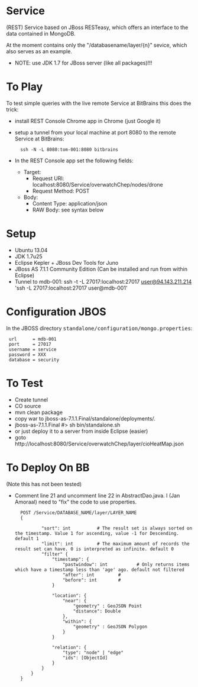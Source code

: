 Service
=======

(REST) Service based on JBoss RESTeasy, which offers an
interface to the data contained in MongoDB.

At the moment contains only the "/databasename/layer/{n}" sevice, which also serves as an example.

+ NOTE: use JDK 1.7 for JBoss server (like all packages)!!!


To Play
=======
To test simple queries with the live remote Service at BitBrains this does the trick:
+ install REST Console Chrome app in Chrome (just Google it)
+ setup a tunnel from your local machine at port 8080 to the remote Service at BitBrains:

    	ssh -N -L 8080:tom-001:8080 bitbrains

+ In the REST Console app set the following fields:
   + Target:
      + Request URI: localhost:8080/Service/overwatchChep/nodes/drone
      + Request Method: POST
   + Body: 
      + Content Type: application/json
      + RAW Body: see syntax below

Setup
=====
+ Ubuntu 13.04
+ JDK 1.7u25
+ Eclipse Kepler + JBoss Dev Tools for Juno
+ JBoss AS 7.1.1 Community Edition (Can be installed and run from within Eclipse)
+ Tunnel to mdb-001: ssh -t -L 27017:localhost:27017 user@94.143.211.214 'ssh -L 27017:localhost:27017 user@mdb-001'


Configuration JBOS
==================
In the JBOSS directory <tt>standalone/configuration/mongo.properties</tt>:

	 url      = mdb-001
	 port     = 27017
	 username = service
	 password = XXX
	 database = security


To Test
=======
+ Create tunnel
+ CO source
+ mvn clean package
+ copy war to jboss-as-7.1.1.Final/standalone/deployments/.
+ jboss-as-7.1.1.Final #> sh bin/standalone.sh
+ or just deploy it to a server from inside Eclipse (easier)
+ goto http://localhost:8080/Service/overwatchChep/layer/cioHeatMap.json

To Deploy On BB
===============
(Note this has not been tested)
+ Comment line 21 and uncomment line 22 in AbstractDao.java. I (Jan Amoraal) need to "fix" the code to use properties.

        POST /Service/DATABASE_NAME/layer/LAYER_NAME
        {
        
        		"sort": int          # The result set is always sorted on the timestamp. Value 1 for ascending, value -1 for Descending. default 1
        		"limit": int         # The maximum amount of records the result set can have. 0 is interpreted as infinite. default 0
        		"filter" {
        			"timestamp": {
        				"pastwindow": int           # Only returns items which have a timestamp less than 'age' ago. default not filtered
        				"after": int         #
        				"before": int        #
        			}
        
        			"location": {
        				"near": {
        					"geometry" : GeoJSON Point
        					"distance": Double
        				},
        				"within": {
        					"geometry" : GeoJSON Polygon
        				}
        			}
        
        			"relation": {
        				"type": "node" | "edge"
        				"ids": [ObjectId]
        			}
        		}
        	}
        }
